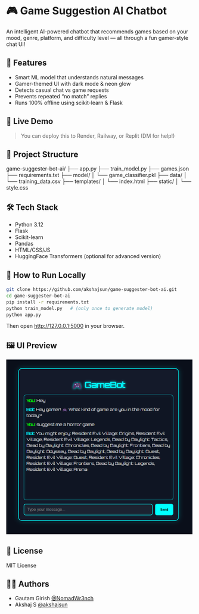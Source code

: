 # 🎮 Game Suggestion AI Chatbot

An intelligent AI-powered chatbot that recommends games based on your mood, genre, platform, and difficulty level — all through a fun gamer-style chat UI!

## 🧠 Features

- Smart ML model that understands natural messages
- Gamer-themed UI with dark mode & neon glow
- Detects casual chat vs game requests
- Prevents repeated “no match” replies
- Runs 100% offline using scikit-learn & Flask

## 🚀 Live Demo 
> You can deploy this to Render, Railway, or Replit (DM for help!)

## 📂 Project Structure

game-suggester-bot-ai/ ├── app.py ├── train_model.py ├── games.json ├── requirements.txt ├── model/ │ └── game_classifier.pkl ├── data/ │ └── training_data.csv ├── templates/ │ └── index.html ├── static/ │ └── style.css


## 🛠️ Tech Stack

- Python 3.12
- Flask
- Scikit-learn
- Pandas
- HTML/CSS/JS
- HuggingFace Transformers (optional for advanced version)

## 🧪 How to Run Locally

```bash
git clone https://github.com/akshajsun/game-suggester-bot-ai.git
cd game-suggester-bot-ai
pip install -r requirements.txt
python train_model.py   # (only once to generate model)
python app.py
```
Then open http://127.0.0.1:5000 in your browser.

## 🖼️ UI Preview
<img src="assets/preview.png" width="500"/>

## 📄 License
MIT License 

## 🙋‍♂️ Authors
- Gautam Girish [@NomadWr3nch](https://github.com/NomadWr3nch)
- Akshaj S [@akshajsun](https://github.com/akshajsun)
